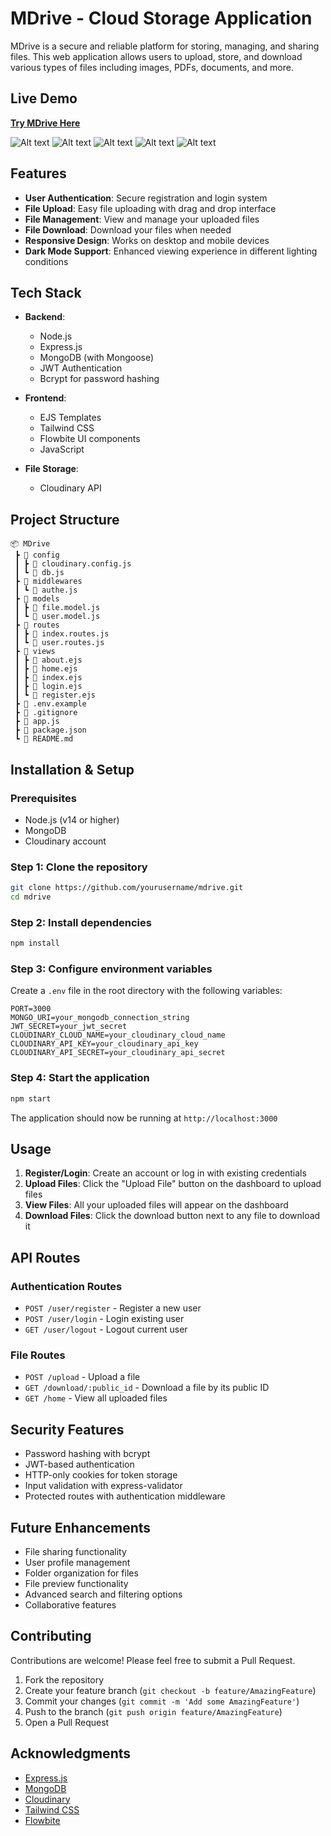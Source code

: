 # MDrive - Cloud Storage Application

MDrive is a secure and reliable platform for storing, managing, and sharing files. This web application allows users to upload, store, and download various types of files including images, PDFs, documents, and more.

## Live Demo

**[Try MDrive Here](https://mdrive-4.onrender.com/)**

![Alt text](https://raw.githubusercontent.com/mohit-pareek09/MDRIVE/main/images/Enrty_pt.png)
![Alt text](https://raw.githubusercontent.com/mohit-pareek09/MDRIVE/main/images/sign-up.png)
![Alt text](https://raw.githubusercontent.com/mohit-pareek09/MDRIVE/main/images/login-page.png)
![Alt text](https://raw.githubusercontent.com/mohit-pareek09/MDRIVE/main/images/home-pg.png)
![Alt text](https://raw.githubusercontent.com/mohit-pareek09/MDRIVE/main/images/upload-pop-up.png)


## Features

- **User Authentication**: Secure registration and login system
- **File Upload**: Easy file uploading with drag and drop interface
- **File Management**: View and manage your uploaded files
- **File Download**: Download your files when needed
- **Responsive Design**: Works on desktop and mobile devices
- **Dark Mode Support**: Enhanced viewing experience in different lighting conditions

## Tech Stack

- **Backend**:
  - Node.js
  - Express.js
  - MongoDB (with Mongoose)
  - JWT Authentication
  - Bcrypt for password hashing

- **Frontend**:
  - EJS Templates
  - Tailwind CSS
  - Flowbite UI components
  - JavaScript

- **File Storage**:
  - Cloudinary API

## Project Structure

```
📦 MDrive
 ┣ 📂 config
 ┃ ┣ 📜 cloudinary.config.js
 ┃ ┗ 📜 db.js
 ┣ 📂 middlewares
 ┃ ┗ 📜 authe.js
 ┣ 📂 models
 ┃ ┣ 📜 file.model.js
 ┃ ┗ 📜 user.model.js
 ┣ 📂 routes
 ┃ ┣ 📜 index.routes.js
 ┃ ┗ 📜 user.routes.js
 ┣ 📂 views
 ┃ ┣ 📜 about.ejs
 ┃ ┣ 📜 home.ejs
 ┃ ┣ 📜 index.ejs
 ┃ ┣ 📜 login.ejs
 ┃ ┗ 📜 register.ejs
 ┣ 📜 .env.example
 ┣ 📜 .gitignore
 ┣ 📜 app.js
 ┣ 📜 package.json
 ┗ 📜 README.md
```

## Installation & Setup

### Prerequisites

- Node.js (v14 or higher)
- MongoDB
- Cloudinary account

### Step 1: Clone the repository

```bash
git clone https://github.com/yourusername/mdrive.git
cd mdrive
```

### Step 2: Install dependencies

```bash
npm install
```

### Step 3: Configure environment variables

Create a `.env` file in the root directory with the following variables:

```
PORT=3000
MONGO_URI=your_mongodb_connection_string
JWT_SECRET=your_jwt_secret
CLOUDINARY_CLOUD_NAME=your_cloudinary_cloud_name
CLOUDINARY_API_KEY=your_cloudinary_api_key
CLOUDINARY_API_SECRET=your_cloudinary_api_secret
```

### Step 4: Start the application

```bash
npm start
```

The application should now be running at `http://localhost:3000`

## Usage

1. **Register/Login**: Create an account or log in with existing credentials
2. **Upload Files**: Click the "Upload File" button on the dashboard to upload files
3. **View Files**: All your uploaded files will appear on the dashboard
4. **Download Files**: Click the download button next to any file to download it

## API Routes

### Authentication Routes

- `POST /user/register` - Register a new user
- `POST /user/login` - Login existing user
- `GET /user/logout` - Logout current user

### File Routes

- `POST /upload` - Upload a file
- `GET /download/:public_id` - Download a file by its public ID
- `GET /home` - View all uploaded files

## Security Features

- Password hashing with bcrypt
- JWT-based authentication
- HTTP-only cookies for token storage
- Input validation with express-validator
- Protected routes with authentication middleware

## Future Enhancements

- File sharing functionality
- User profile management
- Folder organization for files
- File preview functionality
- Advanced search and filtering options
- Collaborative features

## Contributing

Contributions are welcome! Please feel free to submit a Pull Request.

1. Fork the repository
2. Create your feature branch (`git checkout -b feature/AmazingFeature`)
3. Commit your changes (`git commit -m 'Add some AmazingFeature'`)
4. Push to the branch (`git push origin feature/AmazingFeature`)
5. Open a Pull Request

## Acknowledgments

- [Express.js](https://expressjs.com/)
- [MongoDB](https://www.mongodb.com/)
- [Cloudinary](https://cloudinary.com/)
- [Tailwind CSS](https://tailwindcss.com/)
- [Flowbite](https://flowbite.com/)
